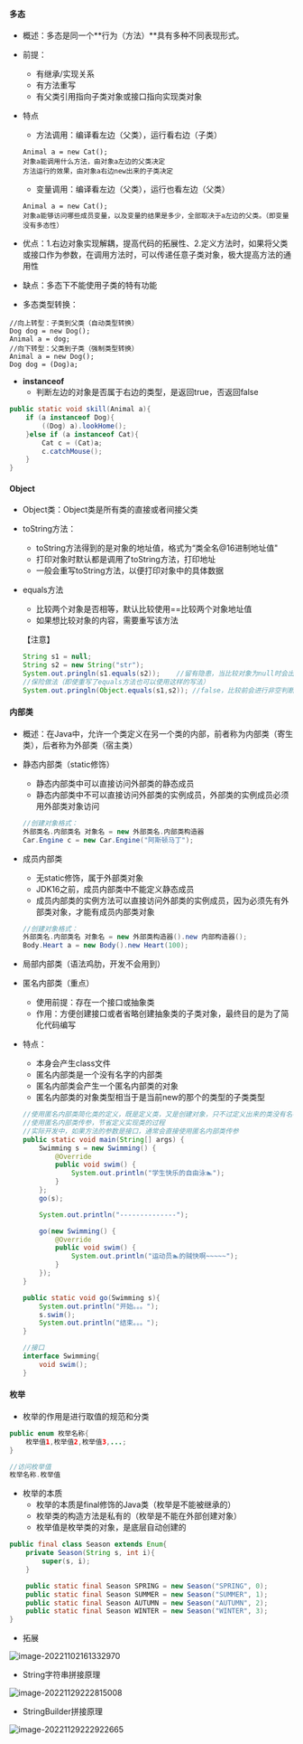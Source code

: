 #### 多态

- 概述：多态是同一个**行为（方法）**具有多种不同表现形式。

- 前提：

  - 有继承/实现关系
  - 有方法重写
  - 有父类引用指向子类对象或接口指向实现类对象

- 特点

  - 方法调用：编译看左边（父类），运行看右边（子类）

  ```
  Animal a = new Cat();
  对象a能调用什么方法，由对象a左边的父类决定
  方法运行的效果，由对象a右边new出来的子类决定
  ```

  - 变量调用：编译看左边（父类），运行也看左边（父类）

  ```
  Animal a = new Cat();
  对象a能够访问哪些成员变量，以及变量的结果是多少，全部取决于a左边的父类。（即变量没有多态性）
  ```

- 优点：1.右边对象实现解耦，提高代码的拓展性、2.定义方法时，如果将父类或接口作为参数，在调用方法时，可以传递任意子类对象，极大提高方法的通用性
- 缺点：多态下不能使用子类的特有功能
- 多态类型转换：

```
//向上转型：子类到父类（自动类型转换）
Dog dog = new Dog();
Animal a = dog;
//向下转型：父类到子类（强制类型转换）
Animal a = new Dog();
Dog dog = (Dog)a;
```

- **instanceof**
  - 判断左边的对象是否属于右边的类型，是返回true，否返回false

```java
public static void skill(Animal a){
    if (a instanceof Dog){
        ((Dog) a).lookHome();
    }else if (a instanceof Cat){
        Cat c = (Cat)a;
        c.catchMouse();
    }
}
```



#### Object

- Object类：Object类是所有类的直接或者间接父类

- toString方法：
  - toString方法得到的是对象的地址值，格式为“类全名@16进制地址值"
  - 打印对象时默认都是调用了toString方法，打印地址
  - 一般会重写toString方法，以便打印对象中的具体数据
  
- equals方法
  - 比较两个对象是否相等，默认比较使用==比较两个对象地址值
  - 如果想比较对象的内容，需要重写该方法
  
  【注意】
  
  ```java
  String s1 = null;
  String s2 = new String("str");
  System.out.pringln(s1.equals(s2));	//留有隐患，当比较对象为null时会出现空指针异常
  //保险做法（即使重写了equals方法也可以使用这样的写法）
  System.out.pringln(Object.equals(s1,s2));	//false，比较前会进行非空判断
  ```
  
  



#### 内部类

- 概述：在Java中，允许一个类定义在另一个类的内部，前者称为内部类（寄生类），后者称为外部类（宿主类）

- 静态内部类（static修饰）

  - 静态内部类中可以直接访问外部类的静态成员
  - 静态内部类中不可以直接访问外部类的实例成员，外部类的实例成员必须用外部类对象访问

  ```java
  //创建对象格式：
  外部类名.内部类名 对象名 = new 外部类名.内部类构造器
  Car.Engine c = new Car.Engine("阿斯顿马丁");
  ```

- 成员内部类

  - 无static修饰，属于外部类对象
  - JDK16之前，成员内部类中不能定义静态成员
  - 成员内部类的实例方法可以直接访问外部类的实例成员，因为必须先有外部类对象，才能有成员内部类对象

  ```java
  //创建对象格式：
  外部类名.内部类名 对象名 = new 外部类构造器().new 内部构造器();
  Body.Heart a = new Body().new Heart(100);
  ```

- 局部内部类（语法鸡肋，开发不会用到）

- 匿名内部类（重点）

  - 使用前提：存在一个接口或抽象类
  - 作用：方便创建接口或者省略创建抽象类的子类对象，最终目的是为了简化代码编写
- 特点：
    - 本身会产生class文件
    - 匿名内部类是一个没有名字的内部类
    - 匿名内部类会产生一个匿名内部类的对象
    - 匿名内部类的对象类型相当于是当前new的那个的类型的子类类型
    
  ```java
  //使用匿名内部类简化类的定义，既是定义类，又是创建对象，只不过定义出来的类没有名字
  //使用匿名内部类传参，节省定义实现类的过程
  //实际开发中，如果方法的参数是接口，通常会直接使用匿名内部类传参
  public static void main(String[] args) {
      Swimming s = new Swimming() {
          @Override
          public void swim() {
              System.out.println("学生快乐的自由泳🏊‍");
          }
      };
      go(s);
  
      System.out.println("--------------");
  
      go(new Swimming() {
          @Override
          public void swim() {
              System.out.println("运动员🏊的贼快啊~~~~~");
          }
      });
  }
  
  public static void go(Swimming s){
      System.out.println("开始。。。");
      s.swim();
      System.out.println("结束。。。");
  }
  ```
  
  ```java
  //接口
  interface Swimming{
      void swim();
  }
  ```
  
  

#### 枚举

- 枚举的作用是进行取值的规范和分类

```java
public enum 枚举名称{
    枚举值1,枚举值2,枚举值3,...;
}

//访问枚举值
枚举名称.枚举值
```

- 枚举的本质
  - 枚举的本质是final修饰的Java类（枚举是不能被继承的）
  - 枚举类的构造方法是私有的（枚举是不能在外部创建对象）
  - 枚举值是枚举类的对象，是底层自动创建的

```java
public final class Season extends Enum{
    private Season(String s, int i){
		super(s, i);
	}

	public static final Season SPRING = new Season("SPRING", 0);
	public static final Season SUMMER = new Season("SUMMER", 1);
	public static final Season AUTUMN = new Season("AUTUMN", 2);
	public static final Season WINTER = new Season("WINTER", 3);
}
```



- 拓展

![image-20221102161332970](images/image-20221102161332970.png)



- String字符串拼接原理

![image-20221129222815008](images/image-20221129222815008.png)



- StringBuilder拼接原理

![image-20221129222922665](images/image-20221129222922665.png)